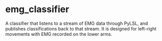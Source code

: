 # emg_classifier
A classifier that listens to a stream of EMG data through PyLSL, and publishes classifications back to that stream. It is designed for left-right movements with EMG recorded on the lower arms.

